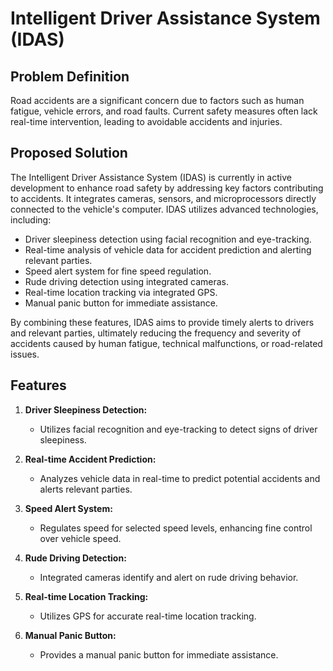 # Intelligent Driver Assistance System (IDAS)

## Problem Definition

Road accidents are a significant concern due to factors such as human fatigue, vehicle errors, and road faults. Current safety measures often lack real-time intervention, leading to avoidable accidents and injuries.

## Proposed Solution

The Intelligent Driver Assistance System (IDAS) is currently in active development to enhance road safety by addressing key factors contributing to accidents. It integrates cameras, sensors, and microprocessors directly connected to the vehicle's computer. IDAS utilizes advanced technologies, including:
- Driver sleepiness detection using facial recognition and eye-tracking.
- Real-time analysis of vehicle data for accident prediction and alerting relevant parties.
- Speed alert system for fine speed regulation.
- Rude driving detection using integrated cameras.
- Real-time location tracking via integrated GPS.
- Manual panic button for immediate assistance.

By combining these features, IDAS aims to provide timely alerts to drivers and relevant parties, ultimately reducing the frequency and severity of accidents caused by human fatigue, technical malfunctions, or road-related issues.

## Features

1. **Driver Sleepiness Detection:**
   - Utilizes facial recognition and eye-tracking to detect signs of driver sleepiness.

2. **Real-time Accident Prediction:**
   - Analyzes vehicle data in real-time to predict potential accidents and alerts relevant parties.

3. **Speed Alert System:**
   - Regulates speed for selected speed levels, enhancing fine control over vehicle speed.

4. **Rude Driving Detection:**
   - Integrated cameras identify and alert on rude driving behavior.

5. **Real-time Location Tracking:**
   - Utilizes GPS for accurate real-time location tracking.

6. **Manual Panic Button:**
   - Provides a manual panic button for immediate assistance.
